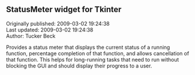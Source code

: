 ## StatusMeter widget for Tkinter  
Originally published: 2009-03-02 19:24:38  
Last updated: 2009-03-02 19:24:38  
Author: Tucker Beck  
  
Provides a status meter that displays the current status of a running function, percentage completion of that function, and allows cancellation of that function.  This helps for long-running tasks that need to run without blocking the GUI and should display their progress to a user.